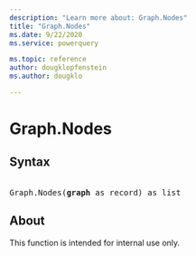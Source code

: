 ```yaml
---
description: "Learn more about: Graph.Nodes"
title: "Graph.Nodes"
ms.date: 9/22/2020
ms.service: powerquery

ms.topic: reference
author: dougklopfenstein
ms.author: dougklo

---
```

# Graph.Nodes

## Syntax

<pre> 
Graph.Nodes(<b>graph</b> as record) as list
</pre>

## About
This function is intended for internal use only.
